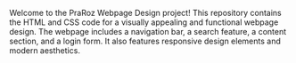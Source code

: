 Welcome to the PraRoz Webpage Design project! This repository contains the HTML and CSS code for a visually appealing and functional webpage design. The webpage includes a navigation bar, a search feature, a content section, and a login form. It also features responsive design elements and modern aesthetics.
